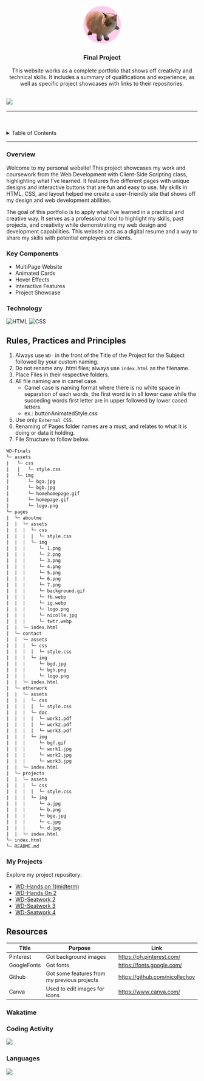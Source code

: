 <a name="readme-top">

<br/>

<br />
<div align="center">
  <a href="https://github.com/nicollechoy/">
  <!-- TODO: If you want to add logo or banner you can add it here -->
    <img src="./assets/img/logo.png" alt="" width="100" height="100">
  </a>
<!-- TODO: Change Title to the name of the title of your Project -->
  <h3 align="center">Final Project</h3>
</div>
<!-- TODO: Make a short description -->
<div align="center">
This website works as a complete portfolio that shows off creativity and technical skills. It includes a summary of qualifications and experience, as well as specific project showcases with links to their repositories.</div>

<br />

<!-- TODO: Change the zyx-0314 into your github username  -->
<!-- TODO: Change the WD-Template-Project into the same name of your folder -->
![](https://visit-counter.vercel.app/counter.png?page=nicollechoy/WD-Finals)

---

<br />
<br />

<!-- TODO: If you want to add more layers for your readme -->
<details>
  <summary>Table of Contents</summary>
  <ol>
    <li>
      <a href="#overview">Overview</a>
      <ol>
        <li>
          <a href="#key-components">Key Components</a>
        </li>
        <li>
          <a href="#technology">Technology</a>
        </li>
      </ol>
    </li>
    <li>
      <a href="#rule,-practices-and-principles">Rules, Practices and Principles</a>
    </li>
    <li>
      <a href="#resources">Resources</a>
    </li>
  </ol>
</details>

---

### Overview

<!-- TODO: To be changed -->
<!-- The following are just sample -->
Welcome to my personal website! This project showcases my work and coursework from the Web Development with Client-Side Scripting class, highlighting what I’ve learned. It features five different pages with unique designs and interactive buttons that are fun and easy to use. My skills in HTML, CSS, and layout helped me create a user-friendly site that shows off my design and web development abilities.

The goal of this portfolio is to apply what I’ve learned in a practical and creative way. It serves as a professional tool to highlight my skills, past projects, and creativity while demonstrating my web design and development capabilities. This website acts as a digital resume and a way to share my skills with potential employers or clients.

### Key Components
<!-- TODO: List of Key Components -->
<!-- The following are just sample -->
- MultiPage Website
- Animated Cards
- Hover Effects
- Interactive Features
- Project Showcase

### Technology
<!-- TODO: List of Technology Used -->
![HTML](https://img.shields.io/badge/HTML-E34F26?style=for-the-badge&logo=html5&logoColor=white)
![CSS](https://img.shields.io/badge/CSS-1572B6?style=for-the-badge&logo=css3&logoColor=white)


## Rules, Practices and Principles
1. Always use `WD-` in the front of the Title of the Project for the Subject followed by your custom naming.
2. Do not rename any .html files; always use `index.html` as the filename.
3. Place Files in their respective folders.
4. All file naming are in camel case.
   - Camel case is naming format where there is no white space in separation of each words, the first word is in all lower case while the succeding words first letter are in upper followed by lower cased letters.
   - ex.: buttonAnimatedStyle.css
5. Use only `External CSS`.
6. Renaming of Pages folder names are a must, and relates to what it is doing or data it holding.
7. File Structure to follow below.

```
WD-Finals
└─ assets
|   └─ css
|   |   └─ style.css
|   └─ img
|       └─ bga.jpg
|       └─ bgb.jpg
|       └─ homehomepage.gif
|       └─ homepage.gif
|       └─ logo.png
└─ pages
|  └─ aboutme
|  |  └─ assets
|  |  |  └─ css
|  |  |  |  └─ style.css
|  |  |  └─ img
|  |  |     └─ 1.png
|  |  |     └─ 2.png
|  |  |     └─ 3.png
|  |  |     └─ 4.png
|  |  |     └─ 5.png
|  |  |     └─ 6.png
|  |  |     └─ 7.png
|  |  |     └─ background.gif
|  |  |     └─ fb.webp
|  |  |     └─ ig.webp
|  |  |     └─ logo.png
|  |  |     └─ nicolle.jpg
|  |  |     └─ twtr.webp
|  |  └─ index.html
|  └─ contact
|  |  └─ assets
|  |  |  └─ css
|  |  |  |  └─ style.css
|  |  |  └─ img
|  |  |     └─ bgd.jpg
|  |  |     └─ bgh.png
|  |  |     └─ logo.png
|  |  └─ index.html
|  └─ otherwork
|  |  └─ assets
|  |  |  └─ css
|  |  |  |  └─ style.css
|  |  |  └─ doc
|  |  |  |  └─ work1.pdf
|  |  |  |  └─ work2.pdf
|  |  |  |  └─ work3.pdf
|  |  |  └─ img
|  |  |     └─ bgf.gif
|  |  |     └─ work1.jpg
|  |  |     └─ work2.jpg
|  |  |     └─ work3.jpg
|  |  └─ index.html
|  └─ projects
|  |  └─ assets
|  |  |  └─ css
|  |  |  |  └─ style.css
|  |  |  └─ img
|  |  |     └─ a.jpg
|  |  |     └─ b.png
|  |  |     └─ bge.jpg
|  |  |     └─ c.jpg
|  |  |     └─ d.jpg
|  |  └─ index.html
└─ index.html
└─ README.md
```
### My Projects
Explore my project repository:
- [WD-Hands on 1(midterm)](https://github.com/nicollechoy/WD-Midterms.git)
- [WD-Hands On 2](https://github.com/nicollechoy/WD-HandsOn2-Choy.git)
- [WD-Seatwork 2](https://github.com/nicollechoy/WD-Choy.git)
- [WD-Seatwork 3](https://github.com/nicollechoy/WD-SW3.git)
- [WD-Seatwork 4](https://github.com/nicollechoy/WD-SW4.git)
## Resources

<!-- TODO: Add References -->
| Title | Purpose | Link |
|-|-|-|
| Pinterest | Got background images | https://ph.pinterest.com/ |
| GoogleFonts | Got fonts | https://fonts.google.com/ |
| Github | Got some features from my previous projects | https://github.com/nicollechoy |
| Canva | Used to edit images for icons | https://www.canva.com/ |

### Wakatime
### Coding Activity
<a href="https://wakatime.com"><img src="https://wakatime.com/share/@018f02fa-4de7-43b2-8403-cb473f551c83/cec68102-1fdf-4948-aff2-1b3e7c2d5650.png" /></a>
### Languages
<a href="https://wakatime.com"><img src="https://wakatime.com/share/@018f02fa-4de7-43b2-8403-cb473f551c83/e2740fbe-055d-47a5-a7c0-6203733e96e9.png" /></a>